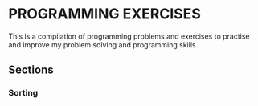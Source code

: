 # PROGRAMMING EXERCISES

This is a compilation of programming problems and exercises to practise and improve my problem solving and programming skills.

## Sections
### Sorting